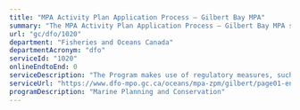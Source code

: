```yaml
---
title: "MPA Activity Plan Application Process – Gilbert Bay MPA"
summary: "The MPA Activity Plan Application Process – Gilbert Bay MPA service from Fisheries and Oceans Canada is not available end-to-end online, according to the GC Service Inventory."
url: "gc/dfo/1020"
department: "Fisheries and Oceans Canada"
departmentAcronym: "dfo"
serviceId: "1020"
onlineEndtoEnd: 0
serviceDescription: "The Program makes use of regulatory measures, such as Marine Protected Areas (MPAs) Regulations in which  prohibitions and allowed activities are detailed, to conserve and sustainably manage marine ecosystems. Activity plans must be submitted to the relevant DFO Regional authority for specific activities, to ensure human activities within the MPA are compliant and consistent with the regulation and objectives of the MPA."
serviceUrl: "https://www.dfo-mpo.gc.ca/oceans/mpa-zpm/gilbert/page01-eng.html"
programDescription: "Marine Planning and Conservation"
---
```

